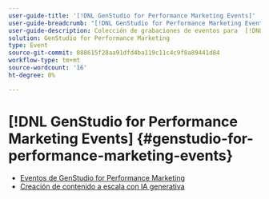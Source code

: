 ```yaml
---
user-guide-title: '[!DNL GenStudio for Performance Marketing Events]'
user-guide-breadcrumb: "[!DNL GenStudio for Performance Marketing Events]"
user-guide-description: Colección de grabaciones de eventos para  [!DNL GenStudio for Performance Marketing Events]
solution: GenStudio for Performance Marketing
type: Event
source-git-commit: 088615f28aa91dfd4ba119c11c4c9f8a89441d84
workflow-type: tm+mt
source-wordcount: '16'
ht-degree: 0%

---
```



# [!DNL GenStudio for Performance Marketing Events] {#genstudio-for-performance-marketing-events}

+ [Eventos de GenStudio for Performance Marketing](overview.md)
+ [Creación de contenido a escala con IA generativa](./adobe-marketing-gen-ai.md)